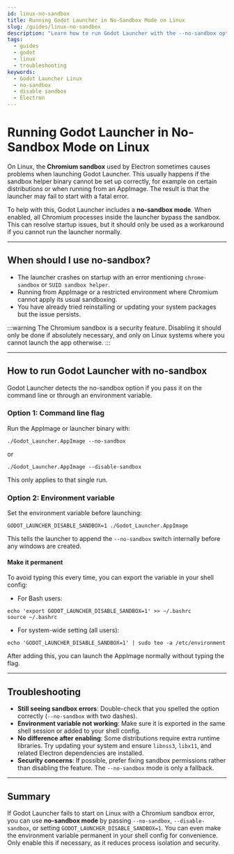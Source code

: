 ```yaml
---
id: linux-no-sandbox
title: Running Godot Launcher in No-Sandbox Mode on Linux
slug: /guides/linux-no-sandbox
description: "Learn how to run Godot Launcher with the --no-sandbox option on Linux if you encounter Chromium sandbox errors."
tags:
  - guides
  - godot
  - linux
  - troubleshooting
keywords:
  - Godot Launcher Linux
  - no-sandbox
  - disable sandbox
  - Electron
---
```


# Running Godot Launcher in No-Sandbox Mode on Linux

On Linux, the **Chromium sandbox** used by Electron sometimes causes problems when launching Godot Launcher. This usually happens if the sandbox helper binary cannot be set up correctly, for example on certain distributions or when running from an AppImage. The result is that the launcher may fail to start with a fatal error.

To help with this, Godot Launcher includes a **no-sandbox mode**. When enabled, all Chromium processes inside the launcher bypass the sandbox. This can resolve startup issues, but it should only be used as a workaround if you cannot run the launcher normally.

---

## When should I use no-sandbox?

- The launcher crashes on startup with an error mentioning `chrome-sandbox` or `SUID sandbox helper`.
- Running from AppImage or a restricted environment where Chromium cannot apply its usual sandboxing.
- You have already tried reinstalling or updating your system packages but the issue persists.

:::warning
The Chromium sandbox is a security feature. Disabling it should only be done if absolutely necessary, and only on Linux systems where you cannot launch the app otherwise.
:::

---

## How to run Godot Launcher with no-sandbox

Godot Launcher detects the no-sandbox option if you pass it on the command line or through an environment variable.

### Option 1: Command line flag

Run the AppImage or launcher binary with:

```
./Godot_Launcher.AppImage --no-sandbox
```

or

```
./Godot_Launcher.AppImage --disable-sandbox
```

This only applies to that single run.

### Option 2: Environment variable

Set the environment variable before launching:

```
GODOT_LAUNCHER_DISABLE_SANDBOX=1 ./Godot_Launcher.AppImage
```

This tells the launcher to append the `--no-sandbox` switch internally before any windows are created.

#### Make it permanent

To avoid typing this every time, you can export the variable in your shell config:

- For Bash users:

```
echo 'export GODOT_LAUNCHER_DISABLE_SANDBOX=1' >> ~/.bashrc
source ~/.bashrc
```

- For system-wide setting (all users):

```
echo 'GODOT_LAUNCHER_DISABLE_SANDBOX=1' | sudo tee -a /etc/environment
```

After adding this, you can launch the AppImage normally without typing the flag.

---

## Troubleshooting

- **Still seeing sandbox errors**: Double-check that you spelled the option correctly (`--no-sandbox` with two dashes).
- **Environment variable not working**: Make sure it is exported in the same shell session or added to your shell config.
- **No difference after enabling**: Some distributions require extra runtime libraries. Try updating your system and ensure `libnss3`, `libx11`, and related Electron dependencies are installed.
- **Security concerns**: If possible, prefer fixing sandbox permissions rather than disabling the feature. The `--no-sandbox` mode is only a fallback.

---

## Summary

If Godot Launcher fails to start on Linux with a Chromium sandbox error, you can use **no-sandbox mode** by passing `--no-sandbox`, `--disable-sandbox`, or setting `GODOT_LAUNCHER_DISABLE_SANDBOX=1`. You can even make the environment variable permanent in your shell config for convenience. Only enable this if necessary, as it reduces process isolation and security.
